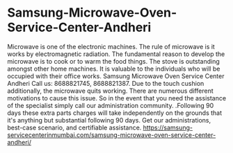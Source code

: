 # Samsung-Microwave-Oven-Service-Center-Andheri
 Microwave is one of the electronic machines. The rule of microwave is it works by electromagnetic radiation. The fundamental reason to develop the microwave is to cook or to warm the food things. The stove is outstanding amongst other home machines. It is valuable to the individuals who will be occupied with their office works. Samsung Microwave Oven Service Center Andheri Call us: 8688821745, 8688821387.  Due to the touch cushion additionally, the microwave quits working. There are numerous different motivations to cause this issue. So in the event that you need the assistance of the specialist simply call our administration community. .Following 90 days these extra parts charges will take independently on the grounds that it's anything but substantial following 90 days. Get our administrations, best-case scenario, and certifiable assistance.  https://samsung-servicecenterinmumbai.com/samsung-microwave-oven-service-center-andheri/
